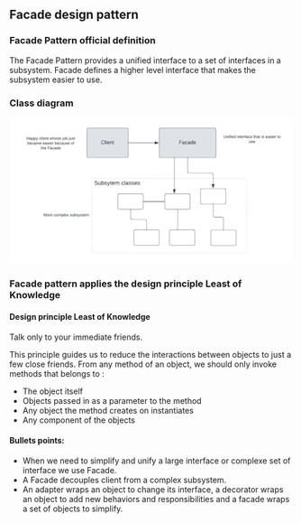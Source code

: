 ## Facade design pattern

### Facade Pattern official definition
The Facade Pattern provides a unified interface to a set of interfaces 
in a subsystem. Facade defines a higher level interface that makes the 
subsystem easier to use.


### Class diagram 
![facade-class-diagram](facade-class-diagram.png)



### Facade pattern applies the design principle Least of Knowledge 
#### Design principle Least of Knowledge
Talk only to your immediate friends.

This principle guides us to reduce the interactions between objects 
to just a few close friends.
From any method of an object, we should only invoke methods that belongs to : 
- The object itself
- Objects passed in as a parameter to the method
- Any object the method creates on instantiates
- Any component of the objects

#### Bullets points: 
- When we need to simplify and unify a large interface or complexe set of interface
we use Facade.
- A Facade decouples client from a complex subsystem.
- An adapter wraps an object to change its interface, a decorator wraps an object
to add new behaviors and responsibilities and a facade wraps a set of objects to 
simplify.
